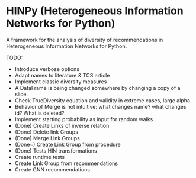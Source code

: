 # HINPy (Heterogeneous Information Networks for Python)

A framework for the analysis of diversity of recommendations in Heterogeneous Information Networks for Python.


TODO:

- Introduce verbose options
- Adapt names to literature & TCS article
- Implement classic diversity measures
- A DataFrame is being changed somewhere by changing a copy of a slice.
- Check TrueDiversity equation and validity in extreme cases, large alpha
- Behavior of Merge is not intuitive: what changes name? what changes id? What is deleted?
- Implement starting probability as input for random walks
- (Done) Create Links of inverse relation
- (Done) Delete link Groups
- (Done) Merge Link Groups
- (Done~) Create Link Group from procedure
- (Done) Tests HIN transformations
- Create runtime tests
- Create Link Group from recommendations
- Create GNN recommendations
